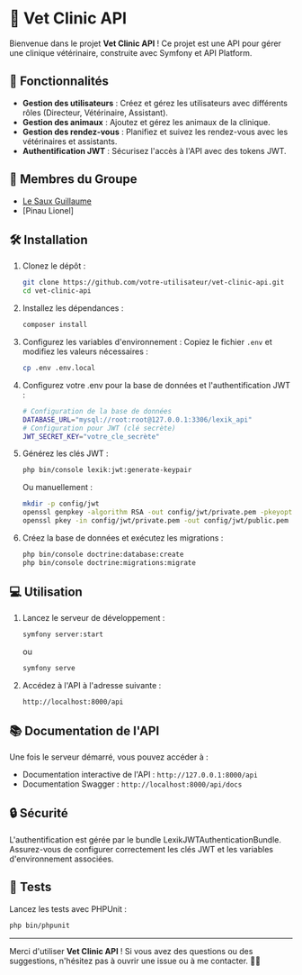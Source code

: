 # **🐾 Vet Clinic API**

Bienvenue dans le projet **Vet Clinic API** ! Ce projet est une API pour gérer une clinique vétérinaire, construite avec Symfony et API Platform.

## **🚀 Fonctionnalités**

- **Gestion des utilisateurs** : Créez et gérez les utilisateurs avec différents rôles (Directeur, Vétérinaire, Assistant).
- **Gestion des animaux** : Ajoutez et gérez les animaux de la clinique.
- **Gestion des rendez-vous** : Planifiez et suivez les rendez-vous avec les vétérinaires et assistants.
- **Authentification JWT** : Sécurisez l'accès à l'API avec des tokens JWT.

## **👥 Membres du Groupe**

- [Le Saux Guillaume](https://github.com/guigzlsx)
- [Pinau Lionel]

## **🛠️ Installation**

1. Clonez le dépôt :
   ```sh
   git clone https://github.com/votre-utilisateur/vet-clinic-api.git
   cd vet-clinic-api
   ```
2. Installez les dépendances :
   ```sh
   composer install
   ```
3. Configurez les variables d'environnement :
   Copiez le fichier `.env` et modifiez les valeurs nécessaires :
   ```sh
   cp .env .env.local
   ```
4. Configurez votre .env pour la base de données et l'authentification JWT :
   ```bash
   # Configuration de la base de données
   DATABASE_URL="mysql://root:root@127.0.0.1:3306/lexik_api"
   # Configuration pour JWT (clé secrète)
   JWT_SECRET_KEY="votre_cle_secrète"
   ```
5. Générez les clés JWT :
   ```sh
   php bin/console lexik:jwt:generate-keypair
   ```
   Ou manuellement :
   ```sh
   mkdir -p config/jwt
   openssl genpkey -algorithm RSA -out config/jwt/private.pem -pkeyopt rsa_keygen_bits:4096
   openssl pkey -in config/jwt/private.pem -out config/jwt/public.pem -pubout
   ```
6. Créez la base de données et exécutez les migrations :
   ```sh
   php bin/console doctrine:database:create
   php bin/console doctrine:migrations:migrate
   ```

## **💻 Utilisation**

1. Lancez le serveur de développement :
   ```sh
   symfony server:start
   ```
   ou
   ```sh
   symfony serve
   ```
2. Accédez à l'API à l'adresse suivante :
   ```
   http://localhost:8000/api
   ```

## **📚 Documentation de l'API**

Une fois le serveur démarré, vous pouvez accéder à :

- Documentation interactive de l'API : `http://127.0.0.1:8000/api`
- Documentation Swagger : `http://localhost:8000/api/docs`

## **🔒 Sécurité**

L'authentification est gérée par le bundle LexikJWTAuthenticationBundle. Assurez-vous de configurer correctement les clés JWT et les variables d'environnement associées.

## **🧪 Tests**

Lancez les tests avec PHPUnit :

```sh
php bin/phpunit
```


---

Merci d'utiliser **Vet Clinic API** ! Si vous avez des questions ou des suggestions, n'hésitez pas à ouvrir une issue ou à me contacter. 🐶🐱
